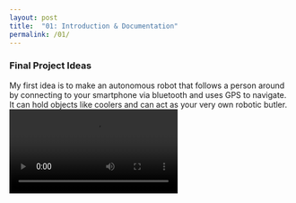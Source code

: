 ```yaml
---
layout: post
title:  "01: Introduction & Documentation"
permalink: /01/
---
```


### Final Project Ideas

 My first idea is to make an autonomous robot that follows a person around by connecting to your smartphone via bluetooth and uses GPS to navigate. It can hold objects like coolers and can act as your very own robotic butler.
<video controls>
	<source src="Water Cooler.mp4" type="video/mp4">
</video>










